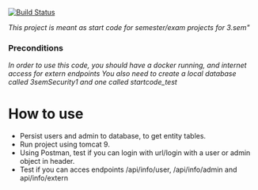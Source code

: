 [![Build Status](https://travis-ci.org/dat3startcode/rest-jpa-devops-startcode.svg?branch=master)](https://travis-ci.org/dat3startcode/rest-jpa-devops-startcode)

*This project is meant as start code for semester/exam projects for 3.sem"*

### Preconditions
*In order to use this code, you should have a docker running, and internet access for extern endpoints*
*You also need to create a local database called 3semSecurity1 and one called startcode_test*

# How to use
- Persist users and admin to database, to get entity tables.
- Run project using tomcat 9.
- Using Postman, test if you can login with url/login with a user or admin object in header.
- Test if you can acces endpoints /api/info/user, /api/info/admin and api/info/extern
